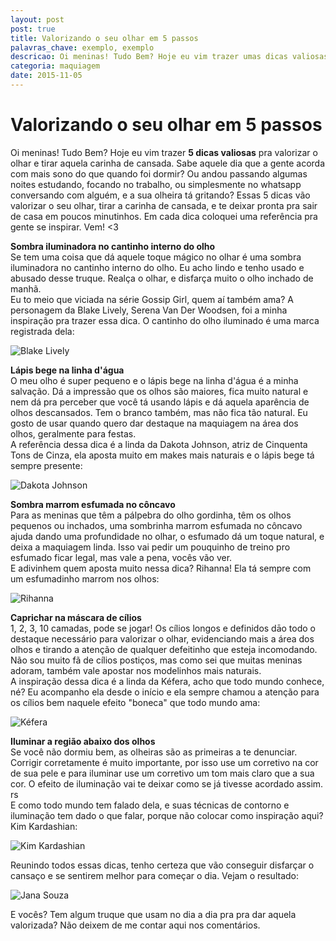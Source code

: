 ```yaml
---
layout: post
post: true
title: Valorizando o seu olhar em 5 passos
palavras_chave: exemplo, exemplo
descricao: Oi meninas! Tudo Bem? Hoje eu vim trazer umas dicas valiosas pra valorizar o olhar e tirar aquela carinha de cansada. Sabe aquele dia que a gente acorda com mais sono do que quando foi dormir? Ou andou passando algumas noites estudando, focando no trabalho, ou simplesmente no whatsapp conversando com o boy, e a sua olheira tá gritando?...
categoria: maquiagem
date: 2015-11-05
---
```


# Valorizando o seu olhar em 5 passos

Oi meninas! Tudo Bem? Hoje eu vim trazer **5 dicas valiosas** pra valorizar o olhar e tirar aquela carinha de cansada.
Sabe aquele dia que a gente acorda com mais sono do que quando foi dormir? Ou andou passando algumas noites estudando, focando no trabalho, ou simplesmente no whatsapp conversando com alguém, e a sua olheira tá gritando? Essas 5 dicas vão valorizar o seu olhar, tirar a carinha de cansada, e te deixar pronta pra sair de casa em poucos minutinhos.
Em cada dica coloquei uma referência pra gente se inspirar. Vem! <3

**Sombra iluminadora no cantinho interno do olho**<br>
Se tem uma coisa que dá aquele toque mágico no olhar é uma sombra iluminadora no cantinho interno do olho. Eu acho lindo e tenho usado e abusado desse truque. Realça o olhar, e disfarça muito o olho inchado de manhã.<br>
Eu to meio que viciada na série Gossip Girl, quem aí também ama? A personagem da Blake Lively, Serena Van Der Woodsen, foi a minha inspiração pra trazer essa dica. O cantinho do olho iluminado é uma marca registrada dela:

![Blake Lively](../images/valorizando-seu-olhar/Blake.jpg)

**Lápis bege na linha d'água**<br>
O meu olho é super pequeno e o lápis bege na linha d'água é a minha salvação. Dá a impressão que os olhos são maiores, fica muito natural e nem dá pra perceber que você tá usando lápis e dá aquela aparência de olhos descansados. Tem o branco também, mas não fica tão natural. Eu gosto de usar quando quero dar destaque na maquiagem na área dos olhos, geralmente para festas.<br>
A referência dessa dica é a linda da Dakota Johnson, atriz de Cinquenta Tons de Cinza, ela aposta muito em makes mais naturais e o lápis bege tá sempre presente:

![Dakota Johnson](../images/valorizando-seu-olhar/Dakota.jpg)

**Sombra marrom esfumada no côncavo**<br>
Para as meninas que têm a pálpebra do olho gordinha, têm os olhos pequenos ou inchados, uma sombrinha marrom esfumada no côncavo ajuda dando uma profundidade no olhar, o esfumado dá um toque natural, e deixa a maquiagem linda. Isso vai pedir um pouquinho de treino pro esfumado ficar legal, mas vale a pena, vocês vão ver.<br>
E adivinhem quem aposta muito nessa dica? Rihanna! Ela tá sempre com um esfumadinho marrom nos olhos:

![Rihanna](../images/valorizando-seu-olhar/Rihanna.jpg)

**Caprichar na máscara de cílios**<br>
1, 2, 3, 10 camadas, pode se jogar! Os cílios longos e definidos dāo todo o destaque necessário para valorizar o olhar, evidenciando mais a área dos olhos e tirando a atenção de qualquer defeitinho que esteja incomodando.
Não sou muito fã de cílios postiços, mas como sei que muitas meninas adoram, também vale apostar nos modelinhos mais naturais.<br>
A inspiração dessa dica é a linda da Kéfera, acho que todo mundo conhece, né? Eu acompanho ela desde o início e ela sempre chamou a atenção para os cílios bem naquele efeito "boneca" que todo mundo ama:

![Kéfera](../images/valorizando-seu-olhar/Kefera.jpg)

**Iluminar a região abaixo dos olhos**<br>
Se você não dormiu bem, as olheiras são as primeiras a te denunciar. Corrigir corretamente é muito importante, por isso use um corretivo na cor de sua pele e para iluminar use um corretivo um tom mais claro que a sua cor. O efeito de iluminação vai te deixar como se já tivesse acordado assim. rs<br>
E como todo mundo tem falado dela, e suas técnicas de contorno e iluminação tem dado o que falar, porque não colocar como inspiração aqui? Kim Kardashian:

![Kim Kardashian](../images/valorizando-seu-olhar/Kim.jpg)

Reunindo todos essas dicas, tenho certeza que vão conseguir disfarçar o cansaço e se sentirem melhor para começar o dia. Vejam o resultado:

![Jana Souza](../images/valorizando-seu-olhar/jana-souza-olhar.jpg)

E vocês? Tem algum truque que usam no dia a dia pra pra dar aquela valorizada? Não deixem de me contar aqui nos comentários.
